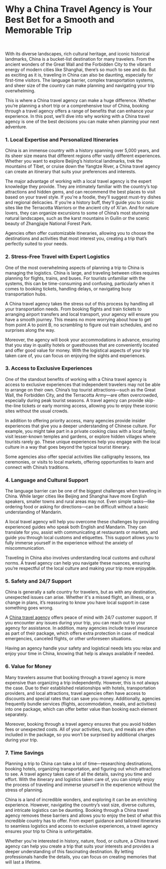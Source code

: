 
<h1>Why a China Travel Agency is Your Best Bet for a Smooth and Memorable Trip</h1>
<p>&nbsp;</p>
<p>With its diverse landscapes, rich cultural heritage, and iconic historical landmarks, China is a bucket-list destination for many travelers. From the ancient wonders of the Great Wall and the Forbidden City to the vibrant energy of modern cities like Shanghai, there&rsquo;s so much to see and do. But as exciting as it is, traveling in China can also be daunting, especially for first-time visitors. The language barrier, complex transportation systems, and sheer size of the country can make planning and navigating your trip overwhelming.</p>
<p>This is where a China travel agency can make a huge difference. Whether you&rsquo;re planning a short trip or a comprehensive tour of China, booking through a travel agency offers a range of benefits that can enhance your experience. In this post, we&rsquo;ll dive into why working with a China travel agency is one of the best decisions you can make when planning your next adventure.</p>
<h3>1. Local Expertise and Personalized Itineraries</h3>
<p>China is an immense country with a history spanning over 5,000 years, and its sheer size means that different regions offer vastly different experiences. Whether you want to explore Beijing&rsquo;s historical landmarks, trek the mountains of Tibet, or cruise down the Yangtze River, a China travel agency can create an itinerary that suits your preferences and interests.</p>
<p>The major advantage of working with a local travel agency is the expert knowledge they provide. They are intimately familiar with the country&rsquo;s top attractions and hidden gems, and can recommend the best places to visit based on your travel style. If you're a foodie, they&rsquo;ll suggest must-try dishes and regional delicacies. If you&rsquo;re a history buff, they&rsquo;ll guide you to iconic sites like the Terracotta Warriors or the ancient city of Xi'an. And for nature lovers, they can organize excursions to some of China&rsquo;s most stunning natural landscapes, such as the karst mountains in Guilin or the scenic beauty of Zhangjiajie National Forest Park.</p>
<p>Agencies often offer customizable itineraries, allowing you to choose the destinations and activities that most interest you, creating a trip that&rsquo;s perfectly suited to your needs.</p>
<h3>2. Stress-Free Travel with Expert Logistics</h3>
<p>One of the most overwhelming aspects of planning a trip to China is managing the logistics. China is large, and traveling between cities requires planning for flights, trains, and buses. For tourists unfamiliar with the systems, this can be time-consuming and confusing, particularly when it comes to booking tickets, handling delays, or navigating busy transportation hubs.</p>
<p>A China travel agency takes the stress out of this process by handling all your transportation needs. From booking flights and train tickets to arranging airport transfers and local transport, your agency will ensure you have a smooth journey. This means no more worrying about how to get from point A to point B, no scrambling to figure out train schedules, and no surprises along the way.</p>
<p>Moreover, the agency will book your accommodations in advance, ensuring that you stay in quality hotels or guesthouses that are conveniently located and offer good value for money. With the logistical aspects of your trip taken care of, you can focus on enjoying the sights and experiences.</p>
<h3>3. Access to Exclusive Experiences</h3>
<p>One of the standout benefits of working with a China travel agency is access to exclusive experiences that independent travelers may not be able to arrange on their own. China&rsquo;s top tourist attractions&mdash;such as the Great Wall, the Forbidden City, and the Terracotta Army&mdash;are often overcrowded, especially during peak tourist seasons. A travel agency can provide skip-the-line tickets or early morning access, allowing you to enjoy these iconic sites without the usual crowds.</p>
<p>In addition to offering priority access, many agencies provide insider experiences that give you a deeper understanding of Chinese culture. For example, you might take part in a private cooking class with a local family, visit lesser-known temples and gardens, or explore hidden villages where tourists rarely go. These unique experiences help you engage with the local culture in a way that goes beyond the typical tourist itinerary.</p>
<p>Some agencies also offer special activities like calligraphy lessons, tea ceremonies, or visits to local markets, offering opportunities to learn and connect with China&rsquo;s traditions.</p>
<h3>4. Language and Cultural Support</h3>
<p>The language barrier can be one of the biggest challenges when traveling in China. While larger cities like Beijing and Shanghai have more English speakers, smaller towns and rural areas may not. Even simple tasks&mdash;like ordering food or asking for directions&mdash;can be difficult without a basic understanding of Mandarin.</p>
<p>A local travel agency will help you overcome these challenges by providing experienced guides who speak both English and Mandarin. They can translate for you, assist with communicating at restaurants or markets, and guide you through local customs and etiquettes. This support allows you to fully immerse yourself in the experience without the anxiety of miscommunication.</p>
<p>Traveling in China also involves understanding local customs and cultural norms. A travel agency can help you navigate these nuances, ensuring you&rsquo;re respectful of the local culture and making your trip more enjoyable.</p>
<h3>5. Safety and 24/7 Support</h3>
<p>China is generally a safe country for travelers, but as with any destination, unexpected issues can arise. Whether it's a missed flight, an illness, or a change in plans, it&rsquo;s reassuring to know you have local support in case something goes wrong.</p>
<p>A <a href="https://www.chinaexpeditiontours.com/">China travel agency</a> offers peace of mind with 24/7 customer support. If you encounter any issues during your trip, you can reach out to your agency for assistance. In addition, many agencies include travel insurance as part of their package, which offers extra protection in case of medical emergencies, canceled flights, or other unforeseen situations.</p>
<p>Having an agency handle your safety and logistical needs lets you relax and enjoy your time in China, knowing that help is always available if needed.</p>
<h3>6. Value for Money</h3>
<p>Many travelers assume that booking through a travel agency is more expensive than organizing a trip independently. However, this is not always the case. Due to their established relationships with hotels, transportation providers, and local attractions, travel agencies often have access to discounts and special rates that can save you money. Additionally, agencies frequently bundle services (flights, accommodation, meals, and activities) into one package, which can offer better value than booking each element separately.</p>
<p>Moreover, booking through a travel agency ensures that you avoid hidden fees or unexpected costs. All of your activities, tours, and meals are often included in the package, so you won&rsquo;t be surprised by additional charges during your trip.</p>
<h3>7. Time Savings</h3>
<p>Planning a trip to China can take a lot of time&mdash;researching destinations, booking hotels, organizing transportation, and figuring out which attractions to see. A travel agency takes care of all the details, saving you time and effort. With the itinerary and logistics taken care of, you can simply enjoy the process of traveling and immerse yourself in the experience without the stress of planning.</p>
<p>China is a land of incredible wonders, and exploring it can be an enriching experience. However, navigating the country&rsquo;s vast size, diverse cultures, and intricate logistics can be daunting. Booking through a China travel agency removes these barriers and allows you to enjoy the best of what this incredible country has to offer. From expert guidance and tailored itineraries to seamless logistics and access to exclusive experiences, a travel agency ensures your trip to China is unforgettable.</p>
<p>Whether you're interested in history, nature, food, or culture, a China travel agency can help you create a trip that suits your interests and provides a deeper understanding of this fascinating destination. By letting professionals handle the details, you can focus on creating memories that will last a lifetime.</p>
